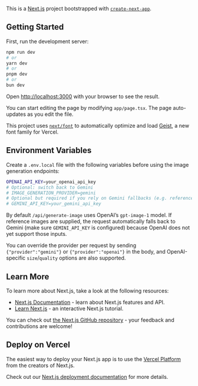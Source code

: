 This is a [Next.js](https://nextjs.org) project bootstrapped with [`create-next-app`](https://nextjs.org/docs/app/api-reference/cli/create-next-app).

## Getting Started

First, run the development server:

```bash
npm run dev
# or
yarn dev
# or
pnpm dev
# or
bun dev
```

Open [http://localhost:3000](http://localhost:3000) with your browser to see the result.

You can start editing the page by modifying `app/page.tsx`. The page auto-updates as you edit the file.

This project uses [`next/font`](https://nextjs.org/docs/app/building-your-application/optimizing/fonts) to automatically optimize and load [Geist](https://vercel.com/font), a new font family for Vercel.

## Environment Variables

Create a `.env.local` file with the following variables before using the image generation endpoints:

```bash
OPENAI_API_KEY=your_openai_api_key
# Optional: switch back to Gemini
# IMAGE_GENERATION_PROVIDER=gemini
# Optional but required if you rely on Gemini fallbacks (e.g. reference images)
# GEMINI_API_KEY=your_gemini_api_key
```

By default `/api/generate-image` uses OpenAI’s `gpt-image-1` model. If reference images are supplied, the request automatically falls back to Gemini (make sure `GEMINI_API_KEY` is configured) because OpenAI does not yet support those inputs.

You can override the provider per request by sending `{"provider":"gemini"}` or `{"provider":"openai"}` in the body, and OpenAI-specific `size`/`quality` options are also supported.

## Learn More

To learn more about Next.js, take a look at the following resources:

- [Next.js Documentation](https://nextjs.org/docs) - learn about Next.js features and API.
- [Learn Next.js](https://nextjs.org/learn) - an interactive Next.js tutorial.

You can check out [the Next.js GitHub repository](https://github.com/vercel/next.js) - your feedback and contributions are welcome!

## Deploy on Vercel

The easiest way to deploy your Next.js app is to use the [Vercel Platform](https://vercel.com/new?utm_medium=default-template&filter=next.js&utm_source=create-next-app&utm_campaign=create-next-app-readme) from the creators of Next.js.

Check out our [Next.js deployment documentation](https://nextjs.org/docs/app/building-your-application/deploying) for more details.
